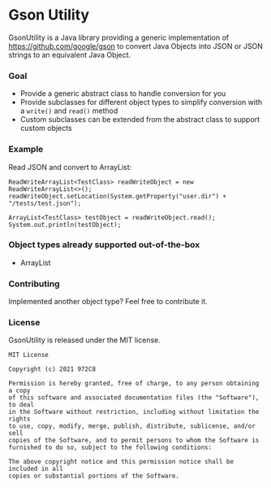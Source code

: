 # Gson Utility

GsonUtility is a Java library providing a generic implementation of https://github.com/google/gson to convert Java Objects into JSON or JSON strings to an equivalent Java Object.

### Goal
* Provide a generic abstract class to handle conversion for you
* Provide subclasses for different object types to simplify conversion with a `write()` and `read()` method
* Custom subclasses can be extended from the abstract class to support custom objects

### Example

Read JSON and convert to ArrayList:
```
ReadWriteArrayList<TestClass> readWriteObject = new ReadWriteArrayList<>();
readWriteObject.setLocation(System.getProperty("user.dir") + "/tests/test.json");

ArrayList<TestClass> testObject = readWriteObject.read();
System.out.println(testObject);
```

### Object types already supported out-of-the-box
* ArrayList<T>

### Contributing

Implemented another object type? Feel free to contribute it.

### License
GsonUtility is released under the MIT license.
```
MIT License

Copyright (c) 2021 972C8

Permission is hereby granted, free of charge, to any person obtaining a copy
of this software and associated documentation files (the "Software"), to deal
in the Software without restriction, including without limitation the rights
to use, copy, modify, merge, publish, distribute, sublicense, and/or sell
copies of the Software, and to permit persons to whom the Software is
furnished to do so, subject to the following conditions:

The above copyright notice and this permission notice shall be included in all
copies or substantial portions of the Software.
```